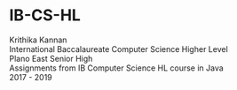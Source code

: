 # IB-CS-HL
Krithika Kannan
<br> International Baccalaureate Computer Science Higher Level
<br> Plano East Senior High
<br> Assignments from IB Computer Science HL course in Java
<br> 2017 - 2019
